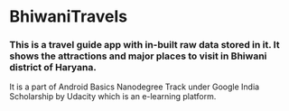 # BhiwaniTravels
### This is a travel guide app with in-built raw data stored in it. It shows the attractions and major places to visit in Bhiwani district of Haryana.

It is a part of Android Basics Nanodegree Track under Google India Scholarship by Udacity which is an e-learning platform.
